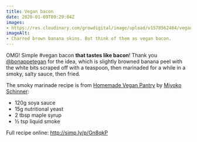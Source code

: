 ```yaml
---
title: Vegan bacon
date: 2020-01-09T09:29:04Z
images:
- https://res.cloudinary.com/growdigital/image/upload/v1578562404/vegan-bacon-0DC2C0FF.jpg
imageAlt:
- Charred brown banana skins. But think of them as vegan bacon.
---
```


OMG! Simple #vegan bacon **that tastes like bacon**! Thank you [@bonappetegan](https://twitter.com/bonappetegan) for the idea, which is slightly browned banana peel with the white bits scraped off with a teaspoon, then marinaded for a while in a smoky, salty sauce, then fried.

The smoky marinade recipe is from [Homemade Vegan Pantry](https://www.amazon.co.uk/Homemade-Vegan-Pantry-Making-Staples/dp/1607746778) by [Miyoko Schinner](https://miyokos.com/pages/story):

* 120g soya sauce
* 15g nutritional yeast
* 2 tbsp maple syrup
* ½ tsp liquid smoke

Full recipe online: <http://simp.ly/p/Gn8qkP> 
